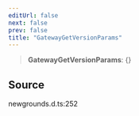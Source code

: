 ```yaml
---
editUrl: false
next: false
prev: false
title: "GatewayGetVersionParams"
---
```


> **GatewayGetVersionParams**: \{}

## Source

newgrounds.d.ts:252
